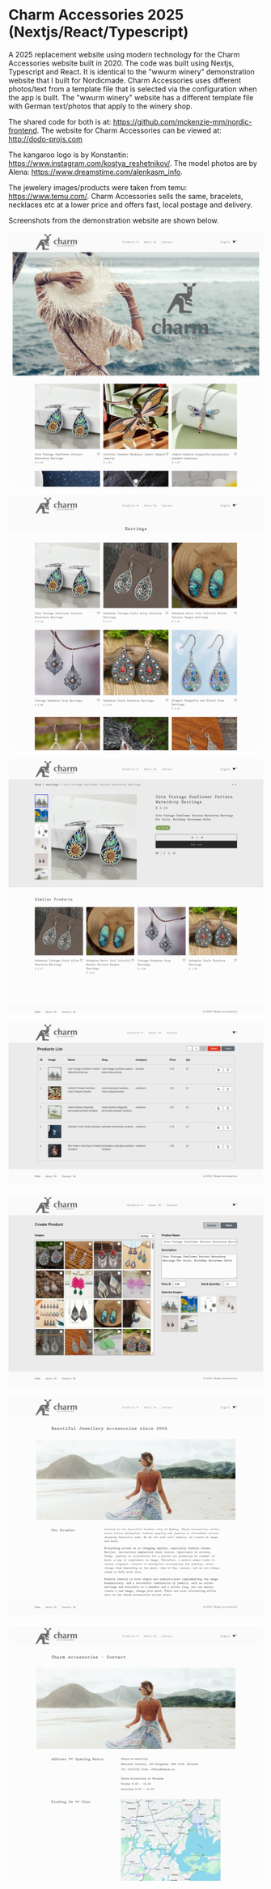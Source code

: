 # Charm Accessories 2025 (Nextjs/React/Typescript)

A 2025 replacement website using modern technology for the Charm Accessories website built in 2020. The code was built using Nextjs, Typescript and React. It is identical to the "wwurm winery" demonstration website that I built for Nordicmade.  Charm Accessories uses different photos/text from a template file that is selected via the configuration when the app is built. The "wwurm winery" website has a different template file with German text/photos that apply to the winery shop. 

The shared code for both is at: https://github.com/mckenzie-mm/nordic-frontend. The website for Charm Accessories can be viewed at: http://dodo-projs.com

The kangaroo logo is by Konstantin: https://www.instagram.com/kostya_reshetnikov/. The model photos are by Alena: https://www.dreamstime.com/alenkasm_info. 

The jewelery images/products were taken from temu: https://www.temu.com/. Charm Accessories sells the same, bracelets, necklaces etc at a lower price and offers fast, local postage and delivery.

Screenshots from the demonstration website are shown below.

<kbd>![alt text](https://github.com/mckenzie-mm/charm-access-2025/blob/main/images-readme/1.png)<kbd>

<kbd>![alt text](https://github.com/mckenzie-mm/charm-access-2025/blob/main/images-readme/7.png)<kbd>

<kbd>![alt text](https://github.com/mckenzie-mm/charm-access-2025/blob/main/images-readme/6.png)<kbd>

<kbd>![alt text](https://github.com/mckenzie-mm/charm-access-2025/blob/main/images-readme/4.png)<kbd>

<kbd>![alt text](https://github.com/mckenzie-mm/charm-access-2025/blob/main/images-readme/3.png)<kbd>

<kbd>![alt text](https://github.com/mckenzie-mm/charm-access-2025/blob/main/images-readme/2.png)<kbd>

<kbd>![alt text](https://github.com/mckenzie-mm/charm-access-2025/blob/main/images-readme/5.png)<kbd>
